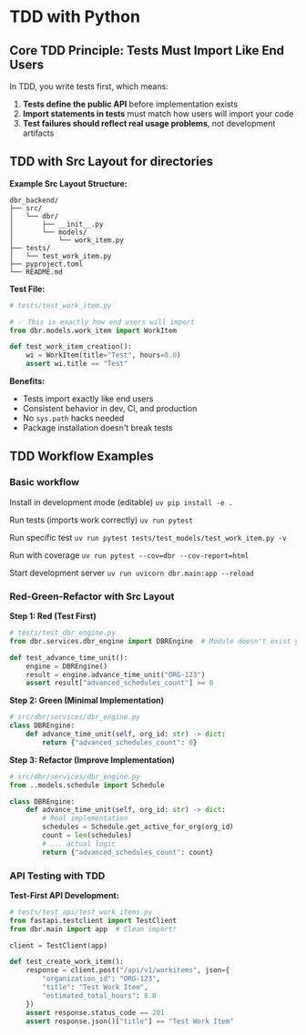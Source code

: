 # TDD with Python

## Core TDD Principle: Tests Must Import Like End Users

In TDD, you write tests first, which means:
1. **Tests define the public API** before implementation exists
2. **Import statements in tests** must match how users will import your code
3. **Test failures should reflect real usage problems**, not development artifacts

## TDD with Src Layout for directories

**Example Src Layout Structure:**
```
dbr_backend/
├── src/
│   └── dbr/
│       ├── __init__.py
│       └── models/
│           └── work_item.py
├── tests/
│   └── test_work_item.py
├── pyproject.toml
└── README.md
```

**Test File:**
```python
# tests/test_work_item.py

# ✅ This is exactly how end users will import
from dbr.models.work_item import WorkItem

def test_work_item_creation():
    wi = WorkItem(title="Test", hours=8.0)
    assert wi.title == "Test"
```

**Benefits:**
- Tests import exactly like end users
- Consistent behavior in dev, CI, and production
- No `sys.path` hacks needed
- Package installation doesn't break tests

## TDD Workflow Examples


### Basic workflow

Install in development mode (editable)
`uv pip install -e .`

Run tests (imports work correctly)
`uv run pytest`

Run specific test
`uv run pytest tests/test_models/test_work_item.py -v`

Run with coverage
`uv run pytest --cov=dbr --cov-report=html`

Start development server
`uv run uvicorn dbr.main:app --reload`


### Red-Green-Refactor with Src Layout

**Step 1: Red (Test First)**
```python
# tests/test_dbr_engine.py
from dbr.services.dbr_engine import DBREngine  # Module doesn't exist yet!

def test_advance_time_unit():
    engine = DBREngine()
    result = engine.advance_time_unit("ORG-123")
    assert result["advanced_schedules_count"] >= 0
```

**Step 2: Green (Minimal Implementation)**
```python
# src/dbr/services/dbr_engine.py
class DBREngine:
    def advance_time_unit(self, org_id: str) -> dict:
        return {"advanced_schedules_count": 0}
```

**Step 3: Refactor (Improve Implementation)**
```python
# src/dbr/services/dbr_engine.py
from ..models.schedule import Schedule

class DBREngine:
    def advance_time_unit(self, org_id: str) -> dict:
        # Real implementation
        schedules = Schedule.get_active_for_org(org_id)
        count = len(schedules)
        # ... actual logic
        return {"advanced_schedules_count": count}
```

### API Testing with TDD

**Test-First API Development:**
```python
# tests/test_api/test_work_items.py
from fastapi.testclient import TestClient
from dbr.main import app  # Clean import!

client = TestClient(app)

def test_create_work_item():
    response = client.post("/api/v1/workitems", json={
        "organization_id": "ORG-123",
        "title": "Test Work Item",
        "estimated_total_hours": 8.0
    })
    assert response.status_code == 201
    assert response.json()["title"] == "Test Work Item"
```
